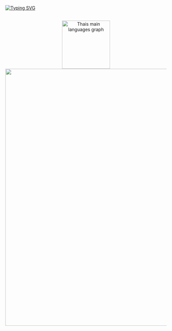 <a href="https://git.io/typing-svg"><img src="https://readme-typing-svg.herokuapp.com?font=Fira+Code&pause=1000&color=52178F&center=true&vCenter=true&width=435&lines=Hello+World!;My+name+is+Tha%C3%ADs%2C;Welcome+to+my+Github!" alt="Typing SVG" /></a>

<br> 
<div align="center">
  <div>
    <img src="https://github-readme-stats.vercel.app/api/top-langs?username=iamthais&locale=en&hide_title=false&layout=compact&card_width=450&langs_count=6&theme=dracula&hide_border=true&border_radius=25" height="150" alt="Thais main languages graph"  />
    <img width="800" src="http://github-profile-summary-cards.vercel.app/api/cards/profile-details?username=iamthais&theme=dracula">
  </div>
</div>

